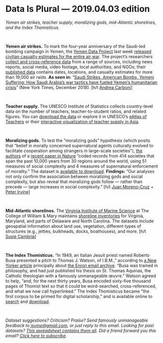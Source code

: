 Data Is Plural — 2019.04.03 edition
===================================

*Yemen air strikes, teacher supply, moralizing gods, mid-Atlantic shorelines, and the Index Thomisticus.*

&nbsp;

**Yemen air strikes.** To mark the four-year anniversary of the Saudi-led bombing campaign in Yemen, the [Yemen Data Project](http://yemendataproject.org/) last week [released civilian casualty estimates for the entire air war](https://twitter.com/YemenData/status/1110285476244520960). The project’s researchers [collect and cross-reference data](http://yemendataproject.org/methodology-1.html) from a range of sources, including news reports, social media, video footage, local authorities, and NGOs; their [published data](http://yemendataproject.org/data.html) contains dates, locations, and casualty estimates for more than 19,000 air raids. **As seen in:** “[Saudi Strikes, American Bombs, Yemeni Suffering: How Saudi Arabia’s war tactics have fueled Yemen’s humanitarian crisis](https://www.nytimes.com/interactive/2018/12/27/world/middleeast/saudi-arabia-war-tactics-yemen-humanitarian-crisis.html)” (New York Times, December 2018). [h/t [Andrea Carboni](https://twitter.com/a_carboni/status/1110296341652144128)]

&nbsp;

**Teacher supply.** The UNESCO Institute of Statistics collects country-level data on the number of teachers, teacher-to-student ratios, and related figures. You can [download the data](http://data.uis.unesco.org/index.aspx?queryid=180) or explore it in UNESCO’s [eAtlas of Teachers](https://tellmaps.com/uis/teachers/#!/tellmap/873758989) or their [interactive visualization of teacher supply in Asia](http://uis.unesco.org/misc/uis/teachers.html).

&nbsp;

**Moralizing gods.** To test the “moralizing gods” hypothesis (which posits that “belief in morally concerned supernatural agents culturally evolved to facilitate cooperation among strangers in large-scale societies”), [the authors](http://seshatdatabank.info/nature-paper-on-moralizing-gods/) of a [recent paper in Nature](https://www.nature.com/articles/s41586-019-1043-4) “coded records from 414 societies that span the past 10,000 years from 30 regions around the world, using 51 measures of social complexity and 4 measures of supernatural enforcement of morality.” The dataset is [available to download](http://seshatdatabank.info/datasets/). **Findings:** “Our analyses not only confirm the association between moralizing gods and social complexity, but also reveal that moralizing gods follow — rather than precede — large increases in social complexity.” [h/t [Juan Moreno-Cruz](https://twitter.com/jmorenocruz/status/1111720070068080640) + [Peter Irvine](https://twitter.com/peteirvine/status/1111362490229764097)]

&nbsp;

**Mid-Atlantic shorelines.** The [Virginia Institute of Marine Science](https://www.vims.edu/) at The College of William & Mary maintains [shoreline inventories](https://www.vims.edu/ccrm/research/inventory/index.php) for Virginia, Maryland, and parts of Delaware and North Carolina. The datasets include geospatial information about land use, vegetation, different types of structures (e.g., jetties, bulkheads, docks, boathouses), and more. [h/t [Susie Cambria](https://twitter.com/susiecambria)]

&nbsp;

**The Index Thomisticus.** “In 1949, an Italian Jesuit priest named Roberto Busa presented a pitch to Thomas J. Watson, of I.B.M.,” according to [a New Yorker article](https://www.newyorker.com/magazine/2017/07/24/what-the-enron-e-mails-say-about-us) principally about [the Enron email archive](https://tinyletter.com/data-is-plural/letters/data-is-plural-2017-07-26-edition). “Busa was trained in philosophy, and had just published his thesis on St. Thomas Aquinas, the Catholic theologian with a famously unmanageable œuvre.” Watson agreed to help, “and, for the next thirty years, Busa encoded sixty-five thousand pages of Thomist text so that it could be word-searched, cross-referenced, and what we now call hyperlinked.” The Index Thomisticus became “the first corpus to be primed for digital scholarship,” and is available online to [search](http://www.corpusthomisticum.org/it/index.age) and [download](https://itreebank.marginalia.it/view/download.php).

&nbsp;

*Dataset suggestions? Criticism? Praise? Send famously unmanageable feedback to <jsvine@gmail.com>, or just reply to this email. Looking for past datasets? [This spreadsheet contains them all](https://docs.google.com/spreadsheets/d/1wZhPLMCHKJvwOkP4juclhjFgqIY8fQFMemwKL2c64vk). Did a friend forward you this email? [Click here to subscribe](https://tinyletter.com/data-is-plural).*